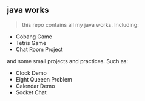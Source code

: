 ## java works

> this repo contains all my java works. Including:

- Gobang Game
- Tetris Game
- Chat Room Project

and some small projects and practices. Such as:

- Clock Demo
- Eight Queeen Problem
- Calendar Demo
- Socket Chat
